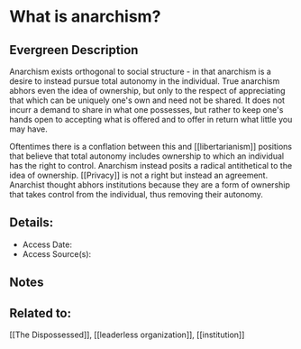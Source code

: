 # What is anarchism?
## Evergreen Description
Anarchism exists orthogonal to social structure - in that anarchism is a desire to instead pursue total autonomy in the individual. True anarchism abhors even the idea of ownership, but only to the respect of appreciating that which can be uniquely one's own and need not be shared. It does not incurr a demand to share in what one possesses, but rather to keep one's hands open to accepting what is offered and to offer in return what little you may have.

Oftentimes there is a conflation between this and [[libertarianism]] positions that believe that total autonomy includes ownership to which an individual has the right to control.  Anarchism instead posits a radical antithetical to the idea of ownership. [[Privacy]] is not a right but instead an agreement. Anarchist thought abhors institutions because they are a form of ownership that takes control from the individual, thus removing their autonomy.
## Details:
- Access Date:
- Access Source(s):

## Notes

## Related to: 
[[The Dispossessed]], [[leaderless organization]], [[institution]]